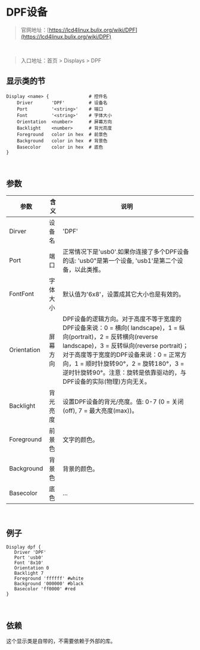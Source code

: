 # DPF设备

> 官网地址：[https://lcd4linux.bulix.org/wiki/DPF](https://lcd4linux.bulix.org/wiki/DPF)
<br>

> 入口地址：首页 \> Displays \> DPF

## 显示类的节
```
Display <name> {               # 控件名
    Driver       'DPF'         # 设备名
    Port         '<string>'    # 端口
    Font         '<string>'    # 字体大小
    Orientation  <number>      # 屏幕方向
    Backlight    <number>      # 背光亮度
    Foreground   color in hex  # 前景色
    Background   color in hex  # 背景色
    Basecolor    color in hex  # 底色
}
```

<br>

## 参数
|参数|含义|说明|
|-|-|-|
|Dirver|设备名|'DPF'|
|Port|端口|正常情况下是'usb0'.如果你连接了多个DPF设备的话: 'usb0"是第一个设备, 'usb1'是第二个设备，以此类推。|
|FontFont|字体大小|默认值为'6x8'，设置成其它大小也是有效的。|
|Orientation|屏幕方向|DPF设备的逻辑方向。对于高度不等于宽度的DPF设备来说：0 = 横向( landscape)，1 = 纵向(portrait)，2 = 反转横向(reverse landscape)，3 = 反转纵向(reverse portrait)；对于高度等于宽度的DPF设备来说：0 = 正常方向，1 = 顺时针旋转90°，2 = 旋转180°，3 = 逆时针旋转90°。注意：旋转是依靠驱动的，与DPF设备的实际(物理)方向无关。|
|Backlight|背光亮度|设置DPF设备的背光/亮度。值: 0-7 (0 = 关闭(off), 7 = 最大亮度(max))。|
|Foreground|前景色|文字的颜色。|
|Background|背景色|背景的颜色。|
|Basecolor|底色|...|

<br>

## 例子
```
Display dpf {
   Driver 'DPF'
   Port 'usb0'
   Font '8x10'
   Orientation 0
   Backlight 7
   Foreground 'ffffff' #white
   Background '000000' #black
   Basecolor 'ff0000' #red
}
```

<br>

## 依赖
这个显示类是自带的，不需要依赖于外部的库。
